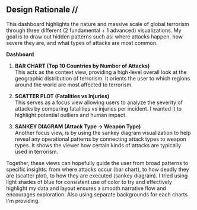## Design Rationale //

This dashboard highlights the nature and massive scale of global terrorism through three different (2 fundamental + 1 advanced) visualizations. My goal is to draw out hidden patterns such as: where attacks happen, how severe they are, and what types of attacks are most common. 


**Dashboard**

1. **BAR CHART (Top 10 Countries by Number of Attacks)**  
   This acts as the context view, providing a high-level overall look at the geographic distribution of terrorism. It orients the user to which regions around the world are most affected to terrorism.

2. **SCATTER PLOT (Fatalities vs Injuries)**  
   This serves as a focus view allowing users to analyze the severity of attacks by comparing fatalities vs injuries per incident. I wanted it to highlight potential outliers and human impact.

3. **SANKEY DIAGRAM (Attack Type -> Weapon Type)**  
   Another focus view, is by using the sankey diagram visualization to help reveal any operational patterns by connecting attack types to weapon types. It shows the viewer how certain kinds of attacks are typically used in terrorism.

Together, these views can hopefully guide the user from broad patterns to specific insights: from where attacks occur (bar chart), to how deadly they are (scatter plot), to how they are executed (sankey diagram). I tried using light shades of blue for consistent use of color to try and effectively highlight my data and layout ensures a smooth narrative flow and encourages exploration. Also using separate backgrounds for each charts I'm providing.
